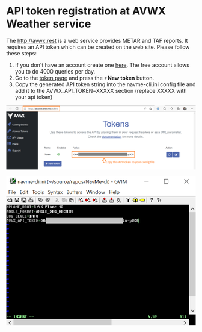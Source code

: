 # API token registration at AVWX Weather service

The http://avwx.rest is a web service provides METAR and TAF reports. It requires an API token
which can be created on the web site. Please follow these steps:
1. If you don't have an account create one [here](https://account.avwx.rest/register). The free account allows you to do 4000 queries per day.
2. Go to the [token page](https://account.avwx.rest/tokens) and press the **+New token** button. 
3. Copy the generated API token string into the navme-cli.ini config file and add it to the AVWX_API_TOKEN=XXXXX section (replace XXXXX with your api token) 

![token](avwx_token.png)

![token-config](api-token-config-file.png)